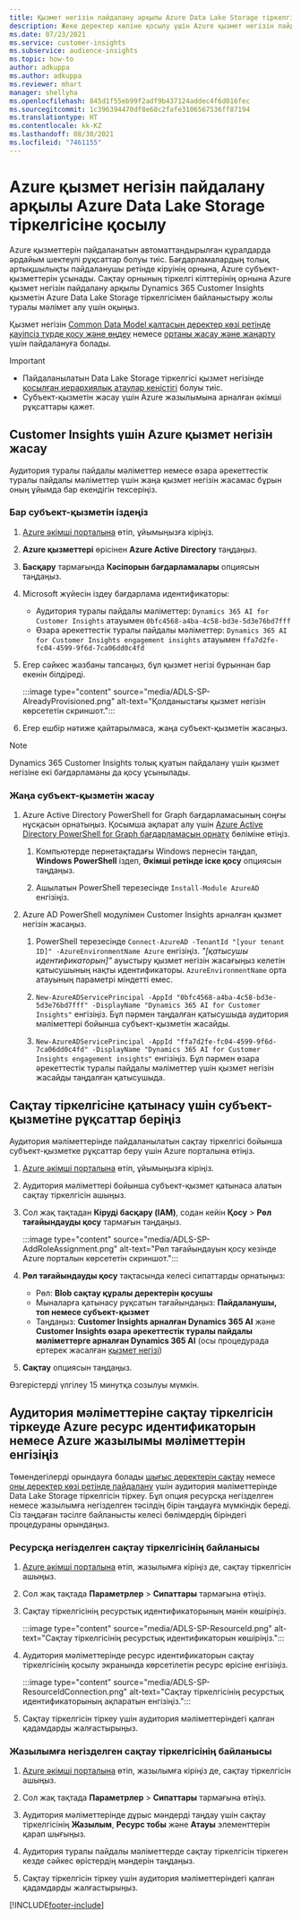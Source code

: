 ```yaml
---
title: Қызмет негізін пайдалану арқылы Azure Data Lake Storage тіркелгісіне қосылу
description: Жеке деректер көліне қосылу үшін Azure қызмет негізін пайдаланыңыз.
ms.date: 07/23/2021
ms.service: customer-insights
ms.subservice: audience-insights
ms.topic: how-to
author: adkuppa
ms.author: adkuppa
ms.reviewer: mhart
manager: shellyha
ms.openlocfilehash: 845d1f55eb99f2adf9b437124addec4f6d016fec
ms.sourcegitcommit: 1c396394470df8e68c2fafe3106567536ff87194
ms.translationtype: HT
ms.contentlocale: kk-KZ
ms.lasthandoff: 08/30/2021
ms.locfileid: "7461155"
---
```

# <a name="connect-to-an-azure-data-lake-storage-account-by-using-an-azure-service-principal"></a>Azure қызмет негізін пайдалану арқылы Azure Data Lake Storage тіркелгісіне қосылу
<!--note from editor: The Cloud Style Guide would have us just use "Azure Data Lake Storage" to mean the current version, unless the old version (Gen1) is mentioned. I've followed this guidance, even though it seems that our docs and Azure docs are all over the map on this.-->
Azure қызметтерін пайдаланатын автоматтандырылған құралдарда әрдайым шектеулі рұқсаттар болуы тиіс. Бағдарламалардың толық артықшылықты пайдаланушы ретінде кіруінің орнына, Azure субъект-қызметтерін ұсынады. Сақтау орнының тіркелгі кілттерінің орнына Azure қызмет негізін пайдалану арқылы Dynamics 365 Customer Insights қызметін Azure Data Lake Storage тіркелгісімен байланыстыру жолы туралы мәлімет алу үшін оқыңыз. 

Қызмет негізін [Common Data Model қалтасын деректер көзі ретінде қауіпсіз түрде қосу және өңдеу](connect-common-data-model.md) немесе [ортаны жасау және жаңарту](get-started-paid.md) үшін пайдалануға болады.<!--note from editor: Suggested. Or it could be ", or create a new environment or update an existing one". I think "new" is implied with "create". The comma is necessary.-->

> [!IMPORTANT]
> - Пайдаланылатын Data Lake Storage тіркелгісі<!--note from editor: Suggested. Or perhaps it could be "The Data Lake Storage account to which you want to give access to the service principal..."--> қызмет негізінде [қосылған иерархиялық атаулар кеңістігі](/azure/storage/blobs/data-lake-storage-namespace) болуы тиіс.
> - Субъект-қызметін жасау үшін Azure жазылымына арналған әкімші рұқсаттары қажет.

## <a name="create-an-azure-service-principal-for-customer-insights"></a>Customer Insights үшін Azure қызмет негізін жасау

Аудитория туралы пайдалы мәліметтер немесе өзара әрекеттестік туралы пайдалы мәліметтер үшін жаңа қызмет негізін жасамас бұрын оның ұйымда бар екендігін тексеріңіз.

### <a name="look-for-an-existing-service-principal"></a>Бар субъект-қызметін іздеңіз

1. [Azure әкімші порталына](https://portal.azure.com) өтіп, ұйымыңызға кіріңіз.

2. **Azure қызметтері** өрісінен **Azure Active Directory** таңдаңыз.

3. **Басқару** тармағында **Кәсіпорын бағдарламалары** опциясын таңдаңыз.

4. Microsoft жүйесін іздеу<!--note from editor: Via Microsoft Writing Style Guide.--> бағдарлама идентификаторы:
   - Аудитория туралы пайдалы мәліметтер: `Dynamics 365 AI for Customer Insights` атауымен `0bfc4568-a4ba-4c58-bd3e-5d3e76bd7fff`
   - Өзара әрекеттестік туралы пайдалы мәліметтер: `Dynamics 365 AI for Customer Insights engagement insights` атауымен `ffa7d2fe-fc04-4599-9f6d-7ca06dd0c4fd`

5. Егер сәйкес жазбаны тапсаңыз, бұл қызмет негізі бұрыннан бар екенін білдіреді. 
   
   :::image type="content" source="media/ADLS-SP-AlreadyProvisioned.png" alt-text="Қолданыстағы қызмет негізін көрсететін скриншот.":::
   
6. Егер ешбір нәтиже қайтарылмаса, жаңа субъект-қызметін жасаңыз.

>[!NOTE]
>Dynamics 365 Customer Insights толық қуатын пайдалану үшін қызмет негізіне екі бағдарламаны да қосу ұсынылады.<!--note from editor: Using the note format is suggested, just so this doesn't get lost by being tucked up in the step.-->

### <a name="create-a-new-service-principal"></a>Жаңа субъект-қызметін жасау
<!--note from editor: Some general formatting notes: The MWSG wants bold for text the user enters (in addition to UI strings and the settings users select), but there's plenty of precedent for using code format for entering text in PowerShell so I didn't change that. Note that italic should be used for placeholders, but not much else.-->
1. Azure Active Directory PowerShell for Graph бағдарламасының соңғы нұсқасын орнатыңыз. Қосымша ақпарат алу үшін [Azure Active Directory PowerShell for Graph бағдарламасын орнату](/powershell/azure/active-directory/install-adv2) бөліміне өтіңіз.

   1. Компьютерде пернетақтадағы Windows пернесін таңдап, **Windows PowerShell** іздеп, **Әкімші ретінде іске қосу** опциясын таңдаңыз.<!--note from editor: Or should this be something like "search for **Windows PowerShell** and, if asked, select **Run as administrator**."?-->
   
   1. Ашылатын PowerShell терезесінде `Install-Module AzureAD` енгізіңіз.

2. Azure AD PowerShell модулімен Customer Insights арналған қызмет негізін жасаңыз.

   1. PowerShell терезесінде `Connect-AzureAD -TenantId "[your tenant ID]" -AzureEnvironmentName Azure` енгізіңіз. *"[қатысушы идентификаторын]"* ауыстыру<!--note from editor: Edit okay? Or should the quotation marks stay in the command line, in which case it would be "Replace *[your tenant ID]* --> қызмет негізін жасағыңыз келетін қатысушының нақты идентификаторы. `AzureEnvironmentName` орта атауының параметрі міндетті емес.
  
   1. `New-AzureADServicePrincipal -AppId "0bfc4568-a4ba-4c58-bd3e-5d3e76bd7fff" -DisplayName "Dynamics 365 AI for Customer Insights"` енгізіңіз. Бұл пәрмен таңдалған қатысушыда аудитория мәліметтері бойынша субъект-қызметін жасайды. 

   1. `New-AzureADServicePrincipal -AppId "ffa7d2fe-fc04-4599-9f6d-7ca06dd0c4fd" -DisplayName "Dynamics 365 AI for Customer Insights engagement insights"` енгізіңіз. Бұл пәрмен өзара әрекеттестік туралы пайдалы мәліметтер үшін қызмет негізін жасайды<!--note from editor: Edit okay?--> таңдалған қатысушыда.

## <a name="grant-permissions-to-the-service-principal-to-access-the-storage-account"></a>Сақтау тіркелгісіне қатынасу үшін субъект-қызметіне рұқсаттар беріңіз

Аудитория мәліметтерінде пайдаланылатын сақтау тіркелгісі бойынша субъект-қызметке рұқсаттар беру үшін Azure порталына өтіңіз.

1. [Azure әкімші порталына](https://portal.azure.com) өтіп, ұйымыңызға кіріңіз.

1. Аудитория мәліметтері бойынша субъект-қызмет қатынаса алатын сақтау тіркелгісін ашыңыз.

1. Сол жақ тақтадан **Кіруді басқару (IAM)**, содан кейін **Қосу** > **Рөл тағайындауды қосу** тармағын таңдаңыз.

   :::image type="content" source="media/ADLS-SP-AddRoleAssignment.png" alt-text="Рөл тағайындауын қосу кезінде Azure порталын көрсететін скриншот.":::

1. **Рөл тағайындауды қосу** тақтасында келесі сипаттарды орнатыңыз:
   - Рөл: **Blob сақтау құралы деректерін қосушы**
   - Мыналарға қатынасу рұқсатын тағайындаңыз: **Пайдаланушы, топ немесе субъект-қызмет**
   - Таңдаңыз: **Customer Insights арналған Dynamics 365 AI** және **Customer Insights өзара әрекеттестік туралы пайдалы мәліметтерге арналған Dynamics 365 AI** (осы процедурада ертерек жасалған [қызмет негізі](#create-a-new-service-principal))

1.  **Сақтау** опциясын таңдаңыз.

Өзгерістерді үлгілеу 15 минутқа созылуы мүмкін.

## <a name="enter-the-azure-resource-id-or-the-azure-subscription-details-in-the-storage-account-attachment-to-audience-insights"></a>Аудитория мәліметтеріне сақтау тіркелгісін тіркеуде Azure ресурс идентификаторын немесе Azure жазылымы мәліметтерін енгізіңіз

Төмендегілерді орындауға болады<!--note from editor: Edit suggested only if this section is optional.--> [шығыс деректерін сақтау](manage-environments.md) немесе [оны деректер көзі ретінде пайдалану](connect-common-data-service-lake.md) үшін аудитория мәліметтерінде Data Lake Storage тіркелгісін тіркеу. Бұл опция ресурсқа негізделген немесе жазылымға негізделген тәсілдің бірін таңдауға мүмкіндік береді. Сіз таңдаған тәсілге байланысты келесі бөлімдердің біріндегі процедураны орындаңыз.<!--note from editor: Suggested.-->

### <a name="resource-based-storage-account-connection"></a>Ресурсқа негізделген сақтау тіркелгісінің байланысы

1. [Azure әкімші порталына](https://portal.azure.com) өтіп, жазылымға кіріңіз де, сақтау тіркелгісін ашыңыз.

1. Сол жақ тақтада **Параметрлер** > **Сипаттары** тармағына өтіңіз.

1. Сақтау тіркелгісінің ресурстық идентификаторының мәнін көшіріңіз.

   :::image type="content" source="media/ADLS-SP-ResourceId.png" alt-text="Сақтау тіркелгісінің ресурстық идентификаторын көшіріңіз.":::

1. Аудитория мәліметтерінде ресурс идентификаторын сақтау тіркелгісінің қосылу экранында көрсетілетін ресурс өрісіне енгізіңіз.

   :::image type="content" source="media/ADLS-SP-ResourceIdConnection.png" alt-text="Сақтау тіркелгісінің ресурстық идентификаторының ақпаратын енгізіңіз.":::   

1. Сақтау тіркелгісін тіркеу үшін аудитория мәліметтеріндегі қалған қадамдарды жалғастырыңыз.

### <a name="subscription-based-storage-account-connection"></a>Жазылымға негізделген сақтау тіркелгісінің байланысы

1. [Azure әкімші порталына](https://portal.azure.com) өтіп, жазылымға кіріңіз де, сақтау тіркелгісін ашыңыз.

1. Сол жақ тақтада **Параметрлер** > **Сипаттары** тармағына өтіңіз.

1. Аудитория мәліметтерінде дұрыс мәндерді таңдау үшін сақтау тіркелгісінің **Жазылым**, **Ресурс тобы** және **Атауы** элементтерін қарап шығыңыз.

1. Аудитория туралы пайдалы мәліметтерде сақтау тіркелгісін тіркеген кезде сәйкес өрістердің мәндерін таңдаңыз.

1. Сақтау тіркелгісін тіркеу үшін аудитория мәліметтеріндегі қалған қадамдарды жалғастырыңыз.


[!INCLUDE[footer-include](../includes/footer-banner.md)]